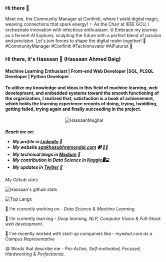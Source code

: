 ### Hi there 👋

Meet me, the Community Manager at Confiniti, where I wield digital magic, weaving connections that spark energy! ✨
As the Chair at IEEE GCU, I orchestrate innovation with infectious enthusiasm. 🌐
Embrace my journey as a fervent AI Explorer, sculpting the future with a perfect blend of passion and precision. Let's join forces to shape the digital realm together! 🔗
#CommunityManager #Confiniti #TechInnovator #AIFuturist 🧠

### Hi there, it's Hassaan 👋 (Hassaan Ahmed Baig)

<h4>Machine Learning Enthusiast | Front-end Web Developer |SQL, PLSQL Developer | Python Developer .</h4>
<h4>To utilize my knowledge and ideas in this field of machine learning, web development, and embedded systems toward the smooth functioning of the organization, I realized that, satisfaction is a book of achievement, which holds the learning experience records of doing, trying, twiddling, getting failed, trying again and finally succeeding in the project.</h4>

<p align="center"> 
  <img src="https://komarev.com/ghpvc/?username=HassaanMughal&label=Profile%20views&color=630627&style=for-the-badge" alt="HassaanMughal" /> </p>

<h5>Reach me on:
  
- My profile in <a href="https://www.linkedin.com/in/hassaanahmedbaig/">LinkedIn</a> 💼 
- My website <a href="https://sankhasubhramondal.com/">sankhasubhramondal.com</a> 📹 ✍🏾
- My technical blogs in <a href="https://medium.com/@sankhasubhramondal18">Medium</a> 🏓
- My contribution in Data Science in <a href="https://www.kaggle.com/sankha1998/discussion">Kaggle</a>🖥💻
- My updates in <a href="https://twitter.com/sankha_subhra18">Twiiter</a> 💬</h5>


*My Github stats*

![Hassaan's github stats](https://github-readme-stats.vercel.app/api?username=HassaanMughal&show_icons=true&theme=radical)


![Top Langs](https://github-readme-stats.vercel.app/api/top-langs/?username=HassaanMughal&layout=compact&show_icons=true&theme=radical)


🔭 I’m currently working on - *Data Science & Machine Learning.*

🌱 I’m currently learning - *Deep learning, NLP, Computer Vision & Full-Stack web development.*

👯 I’ve recently worked with start-up companies like - *mywbut.com as a Campus Representative*

😄 Words that describe me - *Pro-Active, Self-motivated, Focused, Hardworking & Perfectionist.*
